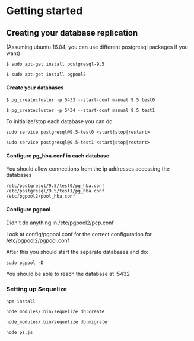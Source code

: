 Getting started
====

## Creating your database replication

(Assuming ubuntu 16.04, you can use different postgresql packages if you want)

    $ sudo apt-get install postgresql-9.5

    $ sudo apt-get install pgpool2

#### Create your databases

    $ pg_createcluster -p 5433 --start-conf manual 9.5 test0

    $ pg_createcluster -p 5434 --start-conf manual 9.5 test1

To initialize/stop each database you can do

    sudo service postgresql@9.5-test0 <start|stop|restart>

    sudo service postgresql@9.5-test1 <start|stop|restart>

#### Configure pg_hba.conf in each database

You should allow connections from the ip addresses accessing the databases

    /etc/postgresql/9.5/test0/pg_hba.conf
    /etc/postgresql/9.5/test1/pg_hba.conf
    /etc/pgpool2/pool_hba.conf

#### Configure pgpool

Didn't do anything in /etc/pgpool2/pcp.conf

Look at config/pgpool.conf for the correct configuration for /etc/pgpool2/pgpool.conf

After this you should start the separate databases and do:

    sudo pgpool -D

You should be able to reach the database at <host>:5432

### Setting up Sequelize

    npm install

    node_modules/.bin/sequelize db:create

    node_modules/.bin/sequelize db:migrate

    node ps.js